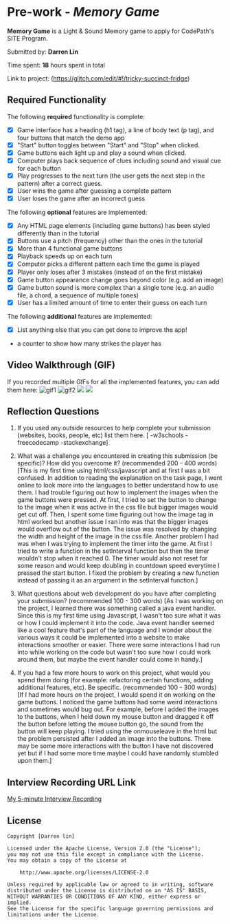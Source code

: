 # Pre-work - *Memory Game*

**Memory Game** is a Light & Sound Memory game to apply for CodePath's SITE Program. 

Submitted by: **Darren Lin**

Time spent: **18** hours spent in total

Link to project: (https://glitch.com/edit/#!/tricky-succinct-fridge)

## Required Functionality

The following **required** functionality is complete:

* [x] Game interface has a heading (h1 tag), a line of body text (p tag), and four buttons that match the demo app
* [x] "Start" button toggles between "Start" and "Stop" when clicked. 
* [x] Game buttons each light up and play a sound when clicked. 
* [x] Computer plays back sequence of clues including sound and visual cue for each button
* [x] Play progresses to the next turn (the user gets the next step in the pattern) after a correct guess. 
* [x] User wins the game after guessing a complete pattern
* [x] User loses the game after an incorrect guess

The following **optional** features are implemented:

* [x] Any HTML page elements (including game buttons) has been styled differently than in the tutorial
* [x] Buttons use a pitch (frequency) other than the ones in the tutorial
* [x] More than 4 functional game buttons
* [x] Playback speeds up on each turn
* [x] Computer picks a different pattern each time the game is played
* [x] Player only loses after 3 mistakes (instead of on the first mistake)
* [x] Game button appearance change goes beyond color (e.g. add an image)
* [x] Game button sound is more complex than a single tone (e.g. an audio file, a chord, a sequence of multiple tones)
* [x] User has a limited amount of time to enter their guess on each turn

The following **additional** features are implemented:

- [x] List anything else that you can get done to improve the app!
* a counter to show how many strikes the player has

## Video Walkthrough (GIF)

If you recorded multiple GIFs for all the implemented features, you can add them here:
![gif1](http://g.recordit.co/9evaNi9eVp.gif)
![gif2](http://g.recordit.co/QrSGJNYiDL.gif)
![](gif3-link-here)
![](gif4-link-here)

## Reflection Questions
1. If you used any outside resources to help complete your submission (websites, books, people, etc) list them here. 
[ -w3schools
  -freecodecamp
  -stackexchange]

2. What was a challenge you encountered in creating this submission (be specific)? How did you overcome it? (recommended 200 - 400 words) 
[This is my first time using html/css/javascript and at first I was a bit confused. In addition to reading the explanation
on the task page, I went online to look more into the languages to better understand how to use them. I had trouble figuring
out how to implement the images when the game buttons were pressed. At first, I tried to set the button to change to the
image when it was active in the css file but bigger images would get cut off. Then, I spent some time figuring out how the 
image tag in html worked but another issue I ran into was that the bigger images would overflow out of the button. The issue was 
resolved by changing the width and height of the image in the css file. Another problem I had was when I was trying to implement
the timer into the game. At first I tried to write a function in the setInterval function but then the timer wouldn't stop when it
reached 0. The timer would also not reset for some reason and would keep doubling in countdown speed everytime I pressed the start
button. I fixed the problem by creating a new function instead of passing it as an argument in the setInterval function.]

3. What questions about web development do you have after completing your submission? (recommended 100 - 300 words) 
[As I was working on the project, I learned there was something called a java event handler. Since this is my first time using
Javascript, I wasn't too sure what it was or how I could implement it into the code. Java event handler seemed like a cool
feature that's part of the language and I wonder about the various ways it could be implemented into a website to make
interactions smoother or easier. There were some interactions I had run into while working on the code but wasn't too sure
how I could work around them, but maybe the event handler could come in handy.]

4. If you had a few more hours to work on this project, what would you spend them doing (for example: refactoring certain functions, adding additional features, etc). Be specific. (recommended 100 - 300 words) 
[If I had more hours on the project, I would spend it on working on the game buttons. I noticed the game buttons had some weird
interactions and sometimes would bug out. For example, before I added the images to the buttons, when I held down my mouse button
and dragged it off the button before letting the mouse button go, the sound from the button will keep playing. I tried using the
onmouseleave in the html but the problem persisted after I added an image into the buttons. There may be some more interactions
with the button I have not discovered yet but if I had some more time maybe I could have randomly stumbled upon them.]



## Interview Recording URL Link

[My 5-minute Interview Recording](https://www.loom.com/share/3b86d817c399448489bb1a17a83f0c4a)


## License

    Copyright [Darren lin]

    Licensed under the Apache License, Version 2.0 (the "License");
    you may not use this file except in compliance with the License.
    You may obtain a copy of the License at

        http://www.apache.org/licenses/LICENSE-2.0

    Unless required by applicable law or agreed to in writing, software
    distributed under the License is distributed on an "AS IS" BASIS,
    WITHOUT WARRANTIES OR CONDITIONS OF ANY KIND, either express or implied.
    See the License for the specific language governing permissions and
    limitations under the License.
